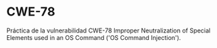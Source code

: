 # CWE-78
Práctica de la vulnerabilidad CWE-78  Improper Neutralization of Special Elements used in an OS Command ('OS Command Injection').
